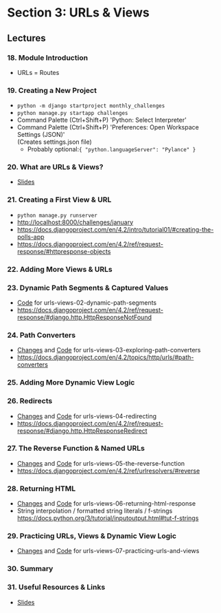 # Section 3: URLs & Views

## Lectures

### 18. Module Introduction

- URLs = Routes

### 19. Creating a New Project

- `python -m django startproject monthly_challenges`
- `python manage.py startapp challenges`
- Command Palette (Ctrl+Shift+P) 'Python: Select Interpreter'
- Command Palette (Ctrl+Shift+P) 'Preferences: Open Workspace Settings (JSON)'  
  (Creates settings.json file)
	-  Probably optional:`{ "python.languageServer": "Pylance" }`

### 20. What are URLs & Views?

- [Slides](https://github.com/adibaba/django-practical-guide-course-code/blob/urls-views-zz-extra-files/slides/slides.pdf)

### 21. Creating a First View & URL

- `python manage.py runserver`
- [http://localhost:8000/challenges/january](http://localhost:8000/challenges/january)
- https://docs.djangoproject.com/en/4.2/intro/tutorial01/#creating-the-polls-app
- https://docs.djangoproject.com/en/4.2/ref/request-response/#httpresponse-objects

### 22. Adding More Views & URLs

### 23. Dynamic Path Segments & Captured Values

- [Code](https://github.com/adibaba/django-practical-guide-course-code/tree/urls-views-02-dynamic-path-segments)
  for urls-views-02-dynamic-path-segments
- https://docs.djangoproject.com/en/4.2/ref/request-response/#django.http.HttpResponseNotFound

### 24. Path Converters

- [Changes](https://github.com/adibaba/django-practical-guide-course-code/compare/bb13fa8..8a353a6) and
  [Code](https://github.com/adibaba/django-practical-guide-course-code/tree/urls-views-03-exploring-path-converters)
  for urls-views-03-exploring-path-converters
- https://docs.djangoproject.com/en/4.2/topics/http/urls/#path-converters

### 25. Adding More Dynamic View Logic

### 26. Redirects

- [Changes](https://github.com/adibaba/django-practical-guide-course-code/compare/8a353a6..eeaa22d) and
  [Code](https://github.com/adibaba/django-practical-guide-course-code/tree/urls-views-04-redirecting)
  for urls-views-04-redirecting
- https://docs.djangoproject.com/en/4.2/ref/request-response/#django.http.HttpResponseRedirect

### 27. The Reverse Function & Named URLs

- [Changes](https://github.com/adibaba/django-practical-guide-course-code/compare/eeaa22d..e423b06) and
  [Code](https://github.com/adibaba/django-practical-guide-course-code/tree/urls-views-05-the-reverse-function)
  for urls-views-05-the-reverse-function
- https://docs.djangoproject.com/en/4.2/ref/urlresolvers/#reverse

### 28. Returning HTML

- [Changes](https://github.com/adibaba/django-practical-guide-course-code/compare/e423b06..11c7c77) and
  [Code](https://github.com/adibaba/django-practical-guide-course-code/tree/urls-views-06-returning-html-response)
  for urls-views-06-returning-html-response
- String interpolation / formatted string literals / f-strings  
  https://docs.python.org/3/tutorial/inputoutput.html#tut-f-strings

### 29. Practicing URLs, Views & Dynamic View Logic

- [Changes](https://github.com/adibaba/django-practical-guide-course-code/compare/11c7c77..b3a97ef) and
  [Code](https://github.com/adibaba/django-practical-guide-course-code/tree/urls-views-07-practicing-urls-and-views)
  for urls-views-07-practicing-urls-and-views

### 30. Summary

### 31. Useful Resources & Links

- [Slides](https://github.com/adibaba/django-practical-guide-course-code/blob/urls-views-zz-extra-files/slides/slides.pdf)